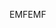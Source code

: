 <span data-ttu-id="c40de-101">EMF</span><span class="sxs-lookup"><span data-stu-id="c40de-101">EMF</span></span>